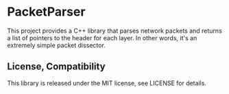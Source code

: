 # PacketParser
This project provides a C++ library that parses network packets and returns a list of pointers to the header for each layer. In other words, it's an extremely simple packet dissector.

## License, Compatibility

This library is released under the MIT license, see LICENSE for details.
